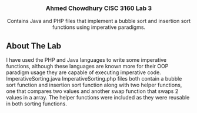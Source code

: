 <!--
*** Thanks for checking out this README Template. If you have a suggestion that would
*** make this better, please fork the repo and create a pull request or simply open
*** an issue with the tag "enhancement".
*** Thanks again! Now go create something AMAZING! :D
-->





<!-- PROJECT SHIELDS -->
<!--
*** I'm using markdown "reference style" links for readability.
*** Reference links are enclosed in brackets [ ] instead of parentheses ( ).
*** See the bottom of this document for the declaration of the reference variables
*** for contributors-url, forks-url, etc. This is an optional, concise syntax you may use.
*** https://www.markdownguide.org/basic-syntax/#reference-style-links
-->

<h3 align="center">Ahmed Chowdhury CISC 3160 Lab 3</h3>

<p align="center">
    Contains Java and PHP files that implement a bubble sort and insertion sort functions using imperative paradigms.
</p>

<!-- ABOUT THE PROJECT -->
## About The Lab

I have used the PHP and Java languages to write some imperative functions, although these languages are known more for their OOP paradigm usage they are capable of executing imperative code. ImperativeSorting.java ImperativeSorting.php files both contain a bubble sort function and insertion sort function along with two helper functions, one that compares two values and another swap function that swaps 2 values in a array. The helper functions were included as they were reusable in both sorting functions.
